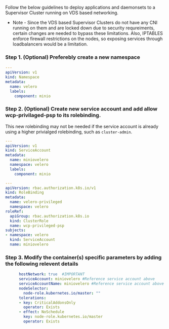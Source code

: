 Follow the below guidelines to deploy applications and daemonsets to a Supervisor Cluster running on VDS based networking. 

* Note - Since the VDS based Supervisor Clusters do not have any CNI running on them and are locked down due to security requreiments, certain changes are needed to bypass these limitations. Also, IPTABLES enforce firewall restrictions on the nodes, so exposing services through loadbalancers would be a limitation. 

### Step 1. (Optional) Preferebly create a new namespace
```yaml
---
apiVersion: v1
kind: Namespace
metadata:
  name: velero
  labels:
    component: minio
```

### Step 2. (Optional) Create new service account and add allow wcp-privilaged-psp to its rolebinding. 
This new rolebinding may not be needed if the service account is already using a higher privialged rolebinding, such as `cluster-admin`. 

```yaml
---
apiVersion: v1
kind: ServiceAccount
metadata:
  name: miniovelero
  namespace: velero
  labels:
    component: minio

---
apiVersion: rbac.authorization.k8s.io/v1
kind: RoleBinding
metadata:
  name: velero-privileged
  namespace: velero
roleRef:
  apiGroup: rbac.authorization.k8s.io
  kind: ClusterRole
  name: wcp-privileged-psp
subjects:
- namespace: velero
  kind: ServiceAccount
  name: miniovelero
```

### Step 3.  Modify the container(s) specific parameters by adding the following relevent details

```yaml
      hostNetwork: true  #IMPORTANT
      serviceAccount: miniovelero #Reference service account above
      serviceAccountName: miniovelero #Reference service account above
      nodeSelector: 
        node-role.kubernetes.io/master: ""
      tolerations:
      - key: CriticalAddonsOnly
        operator: Exists
      - effect: NoSchedule
        key: node-role.kubernetes.io/master
        operator: Exists
```
